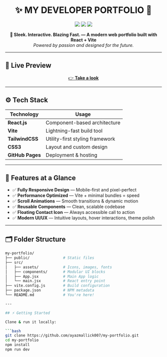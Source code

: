<h1 align="center">✨ MY DEVELOPER PORTFOLIO 🚀</h1>

<p align="center">
  <img src="https://img.shields.io/github/last-commit/abdullahrizwan7/portfolio?style=for-the-badge&color=brightgreen" />
  <img src="https://img.shields.io/github/languages/top/abdullahrizwan7/portfolio?style=for-the-badge&color=blueviolet" />
  <img src="https://img.shields.io/github/deployments/abdullahrizwan7/portfolio/github-pages?label=LIVE&style=for-the-badge&color=yellowgreen" />
</p>

<p align="center">
  <strong>🚨 Sleek. Interactive. Blazing Fast. — A modern web portfolio built with React + Vite</strong><br/>
  <em>Powered by passion and designed for the future.</em>
</p>

---

## 🔗 Live Preview

<p align="center">
  <a href="https://abdullahrizwan7.github.io/portfolio" target="_blank">
    👉 <strong>Take a look</strong>
  </a>
</p>

---

## ⚙️ Tech Stack

| Technology    | Usage                          |
|--------------|---------------------------------|
| **React.js** | Component-based architecture     |
| **Vite**     | Lightning-fast build tool       |
| **TailwindCSS** | Utility-first styling framework |
| **CSS3**     | Layout and custom design         |
| **GitHub Pages** | Deployment & hosting         |

---

## 🎯 Features at a Glance

- ✅ **Fully Responsive Design** — Mobile-first and pixel-perfect
- ✅ **Performance Optimized** — Vite + minimal bundles = speed
- ✅ **Scroll Animations** — Smooth transitions & dynamic motion
- ✅ **Reusable Components** — Clean, scalable codebase
- ✅ **Floating Contact Icon** — Always accessible call to action
- ✅ **Modern UI/UX** — Intuitive layouts, hover interactions, theme polish

---

## 🗂️ Folder Structure

```bash
my-portfolio/
├── public/               # Static files
├── src/
│   ├── assets/           # Icons, images, fonts
│   ├── components/       # Modular UI blocks
│   ├── App.jsx           # Main App logic
│   └── main.jsx          # React entry point
├── vite.config.js        # Build configuration
├── package.json          # NPM metadata
└── README.md             # You're here!

---

## ⚡ Getting Started

Clone & run it locally:

```bash
git clone https://github.com/ayazmallick007/my-portfolio.git
cd my-portfolio
npm install
npm run dev
